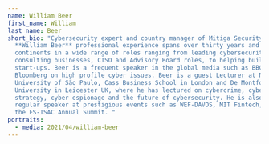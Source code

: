 ```yaml
---
name: William Beer
first_name: William
last_name: Beer
short_bio: "Cybersecurity expert and country manager of Mitiga Security,
  **William Beer** professional experience spans over thirty years and four
  continents in a wide range of roles ranging from leading cybersecurity,
  consulting businesses, CISO and Advisory Board roles, to helping build
  start-ups. Beer is a frequent speaker in the global media such as BBC,
  Bloomberg on high profile cyber issues. Beer is a guest Lecturer at NYU, the
  University of São Paulo, Cass Business School in London and De Montfort
  University in Leicester UK, where he has lectured on cybercrime, cyber
  strategy, cyber espionage and the future of cybersecurity. He is also a
  regular speaker at prestigious events such as WEF-DAVOS, MIT Fintech, RSAC and
  the FS-ISAC Annual Summit. "
portraits:
  - media: 2021/04/william-beer
---
```

